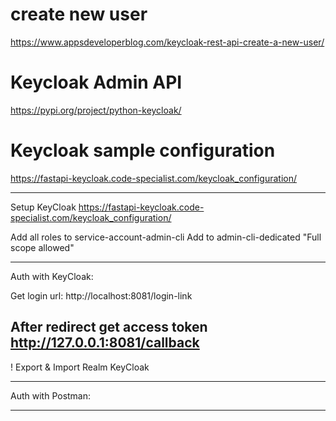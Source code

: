 # create new user
https://www.appsdeveloperblog.com/keycloak-rest-api-create-a-new-user/

# Keycloak Admin API
https://pypi.org/project/python-keycloak/

# Keycloak sample configuration
https://fastapi-keycloak.code-specialist.com/keycloak_configuration/

------------------------------
Setup KeyCloak https://fastapi-keycloak.code-specialist.com/keycloak_configuration/

Add all roles to service-account-admin-cli
Add to admin-cli-dedicated "Full scope allowed"

------------------------------
Auth with KeyCloak:

Get login url:
http://localhost:8081/login-link

After redirect get access token
http://127.0.0.1:8081/callback
------------------------------

! Export & Import Realm KeyCloak

------------------------------
Auth with Postman:

------------------------------